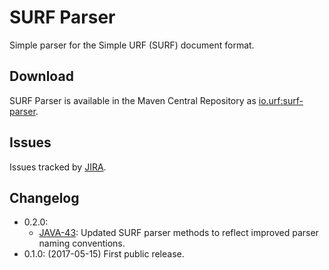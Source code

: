# SURF Parser

Simple parser for the Simple URF (SURF) document format.

## Download

SURF Parser is available in the Maven Central Repository as [io.urf:surf-parser](https://search.maven.org/#search%7Cga%7C1%7Cg%3A%22io.urf%22%20AND%20a%3A%22surf-parser%22).

## Issues

Issues tracked by [JIRA](https://globalmentor.atlassian.net/projects/URF/).

## Changelog

- 0.2.0:
	* [JAVA-43](https://globalmentor.atlassian.net/browse/JAVA-43): Updated SURF parser methods to reflect improved parser naming conventions.
- 0.1.0: (2017-05-15) First public release.
